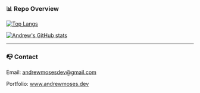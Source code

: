 ### 📊 Repo Overview

[![Top Langs](https://github-readme-stats.vercel.app/api/top-langs/?username=andrewmosesdev&langs_count=10&hide=scss,css,html,handlebars&theme=radical)](https://github.com/andrewmosesdrive/github-readme-stats)

[![Andrew's GitHub stats](https://github-readme-stats.vercel.app/api?username=andrewmosesdev&theme=radical)](https://github.com/andrewmosesdev/github-readme-stats)

---

### 📭 Contact 

Email: andrewmosesdev@gmail.com

Portfolio: www.andrewmoses.dev
